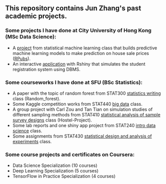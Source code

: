 ## This repository contains Jun Zhang's past academic projects.


### Some projects I have done at City University of Hong Kong (MSc Data Science):
 - A [project](https://github.com/junzhang6/Juns-Academic-Projects/blob/master/Statistical%20Machine%20Learning/5001report.pdf) from statistical machine learning class that builds predictive machine learning models to make prediction on house sale prices ([RPubs](https://rpubs.com/junzhang6/HousingProject)).
 - An interactive [application](https://junzhang6.shinyapps.io/DBMS_Project/) with Rshiny that simulates the student registration system using DBMS. 

### Some courseworks I have done at SFU (BSc Statistics):
 - A paper with the topic of random forest from STAT300 [statistics writing](http://www.sfu.ca/outlines.html?2019/summer/stat/300w/d100) class (Random_forest). 
 - Some Kaggle competition works from STAT440 [big data](http://www.sfu.ca/outlines.html?2019/fall/stat/440/e100) class. 
 - A group project with Carl Zou and Tan Tian on simulation studies of different sampling methods from STAT410 [statistical analysis of sample survey designs](http://www.sfu.ca/outlines.html?2019/spring/stat/410/d100) class (Hostel-Project).
 - Some lab reports and one shiny app project from STAT240 [intro data science](https://www.sfu.ca/outlines.html?2019/spring/stat/240/d100) class.
 - Some assignments from STAT430 [statistical design and analysis of experiments](http://www.sfu.ca/outlines.html?2019/fall/stat/430/d100) class.
 
### Some course projects and certificates on Coursera: 
 - Data Science Specialization (10 courses)
 - Deep Learning Specialization (5 courses)
 - TensorFlow in Practice Specialization (4 courses)
